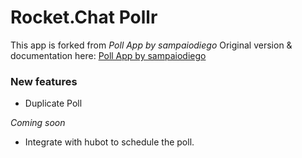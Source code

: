 # Rocket.Chat Pollr

This app is forked from _Poll App by sampaiodiego_
Original version & documentation here: [Poll App by sampaiodiego](https://github.com/sampaiodiego/rocket.chat.app-poll)

### New features
- Duplicate Poll

*Coming soon*
- Integrate with hubot to schedule the poll.
